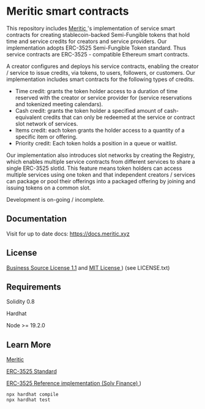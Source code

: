 # Meritic smart contracts

This repository includes [Meritic ](https://meritic.xyz)'s  implementation of  service smart contracts for creating stablecoin-backed Semi-Fungible tokens that hold time and service credits for creators and service providers. Our implementation adopts ERC-3525 Semi-Fungible Token standard. 
Thus service contracts are ERC-3525 - compatible Ethereum smart contracts.   

A creator configures and deploys his service contracts, enabling the creator / service  to issue credits, via tokens, to users, followers, or customers. Our implementation includes smart contracts for the following types of credits.

* Time credit: grants the token holder access to a duration of time reserved with the creator or service provider for (service reservations and tokenized meeting calendars).
* Cash credit: grants the  token holder a specified amount of cash-equivalent credits that can only be redeemed at the service or contract slot network of services. 
* Items credit: each token grants the holder access to a quantity of a specific item or offering.
* Priority credit: Each token holds a position in a queue or waitlist. 

Our implementation also introduces slot networks by creating the Registry, which enables multiple service contracts from different services to share a single ERC-3525 slotId. This feature means token holders can access multiple services using one token and that independent creators / services can package or pool their offerings into a packaged offering by joining and issuing tokens on a common slot. 

Development is on-going / incomplete. 

## Documentation
Visit for up to date docs: https://docs.meritic.xyz
## License
[Business Source License 1.1](https://mariadb.com/bsl11/) and [MIT License  ](https://github.com/solv-finance/erc-3525/blob/main/LICENSE))  (see LICENSE.txt)


## Requirements
Solidity 0.8 

Hardhat 

Node >= 19.2.0 

## Learn More
[Meritic ](/https://meritic.xyz) 

[ERC-3525 Standard ](https://eips.ethereum.org/EIPS/eip-3525) 

[ERC-3525 Reference implementation (Solv Finance) ](https://github.com/solv-finance/erc-3525)) 


```shell
npx hardhat compile
npx hardhat test
```
